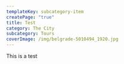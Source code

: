 ```yaml
---
templateKey: subcategory-item
createPage: "true"
title: Test
category: The City
subcategory: Tours
coverImage: /img/belgrade-5010494_1920.jpg
---
```

This is a test